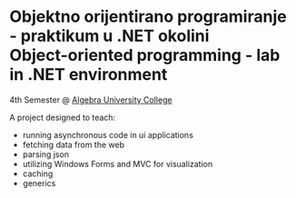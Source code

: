 # Objektno orijentirano programiranje - praktikum u .NET okolini <br> Object-oriented programming - lab in .NET environment
4th Semester @ [Algebra University College](https://www.algebra.hr/visoko-uciliste/en/)

A project designed to teach:
- running asynchronous code in ui applications
- fetching data from the web
- parsing json
- utilizing Windows Forms and MVC for visualization
- caching
- generics
